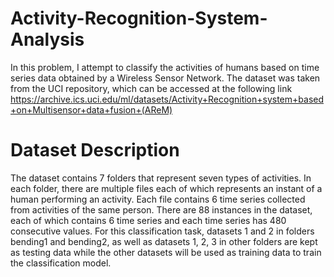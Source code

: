 # Activity-Recognition-System-Analysis


In this problem, I attempt to classify the activities of humans based on time series data obtained by a Wireless Sensor Network. The dataset was taken from the UCI repository, which can be accessed at the following link https://archive.ics.uci.edu/ml/datasets/Activity+Recognition+system+based+on+Multisensor+data+fusion+(AReM)

# Dataset Description

The dataset contains 7 folders that represent seven types of activities. In each folder, there are multiple files each of which represents an instant of a human performing an activity. Each file contains 6 time series collected from activities of the same person. There are 88 instances in the dataset, each of which contains 6 time series and each time series has 480 consecutive values. For this classification task, datasets 1 and 2 in folders bending1 and bending2, as well as datasets 1, 2, 3 in other folders are kept as testing data while the other datasets will be used as training data to train the classification model. 
